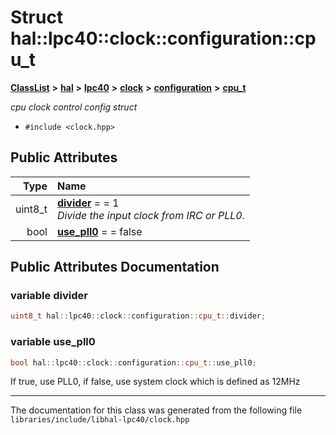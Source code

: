 

# Struct hal::lpc40::clock::configuration::cpu\_t



[**ClassList**](annotated.md) **>** [**hal**](namespacehal.md) **>** [**lpc40**](namespacehal_1_1lpc40.md) **>** [**clock**](classhal_1_1lpc40_1_1clock.md) **>** [**configuration**](structhal_1_1lpc40_1_1clock_1_1configuration.md) **>** [**cpu\_t**](structhal_1_1lpc40_1_1clock_1_1configuration_1_1cpu__t.md)



_cpu clock control config struct_ 

* `#include <clock.hpp>`





















## Public Attributes

| Type | Name |
| ---: | :--- |
|  uint8\_t | [**divider**](#variable-divider)   = = 1<br>_Divide the input clock from IRC or PLL0._  |
|  bool | [**use\_pll0**](#variable-use_pll0)   = = false<br> |












































## Public Attributes Documentation




### variable divider 

```C++
uint8_t hal::lpc40::clock::configuration::cpu_t::divider;
```






### variable use\_pll0 


```C++
bool hal::lpc40::clock::configuration::cpu_t::use_pll0;
```



If true, use PLL0, if false, use system clock which is defined as 12MHz 


        

------------------------------
The documentation for this class was generated from the following file `libraries/include/libhal-lpc40/clock.hpp`

